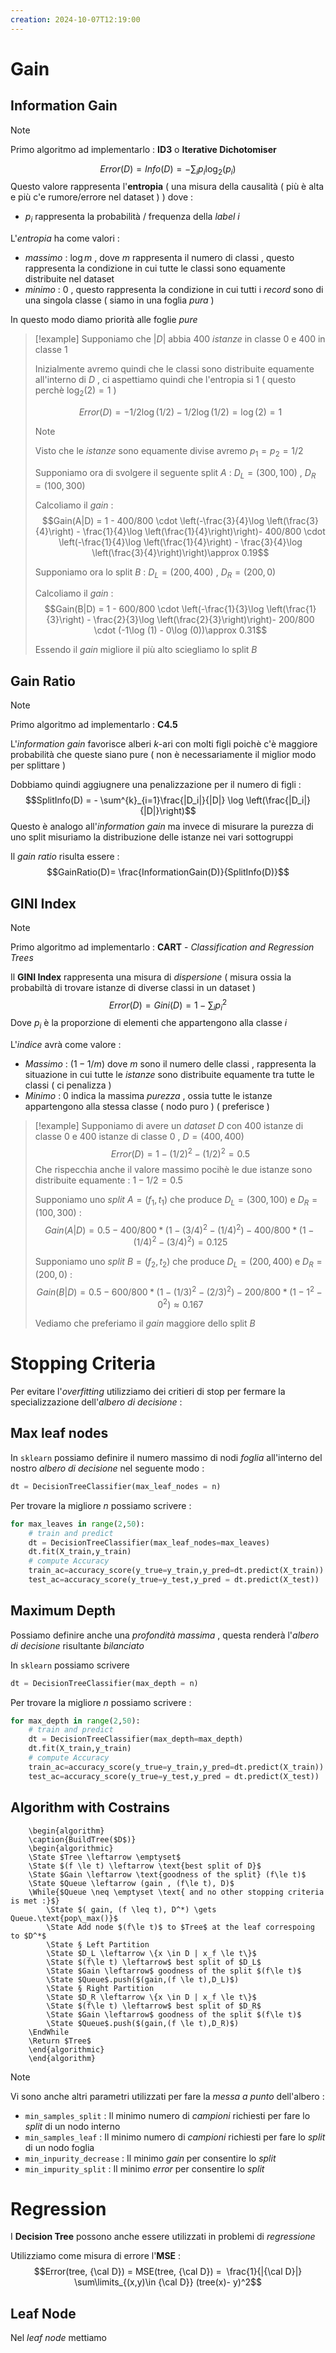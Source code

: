 ```yaml
---
creation: 2024-10-07T12:19:00
---
```

# Gain

## Information Gain

>[!note] 
>Primo algoritmo ad implementarlo : **ID3** o **Iterative Dichotomiser**

$$Error(D)= Info(D)=-\sum_{i} p_i \log_2(p_i)$$
Questo valore rappresenta l'**entropia** ( una misura della causalità ( più è alta e più c'e rumore/errore nel dataset ) ) dove : 
+ $p_i$ rappresenta la probabilità / frequenza della *label* $i$ 

L'*entropia* ha come valori :
+ *massimo* : $\log m$ , dove $m$ rappresenta il numero di classi , questo rappresenta la condizione in cui tutte le classi sono equamente distribuite nel dataset  
+ *minimo* : 0 , questo rappresenta la condizione in cui tutti i *record* sono di una singola classe ( siamo in una foglia *pura* ) 

In questo modo diamo priorità alle foglie *pure* 

>[!example] 
>Supponiamo che $|D|$ abbia 400 *istanze* in classe 0 e 400 in classe 1
>
>Inizialmente avremo quindi che le classi sono distribuite equamente all'interno di $D$ , ci aspettiamo quindi che l'entropia si $1$  ( questo perchè $\log_2 (2)=1$ ) 
>
>$$Error(D)=-1/2\log(1/2)-1/2\log(1/2) = \log(2)=1$$
>>[!note] 
>>Visto che le *istanze* sono equamente divise avremo $p_1 = p_2 = 1/2$
>
>Supponiamo ora di svolgere il seguente split $A$ : $D_L = (300,100)$ , $D_R = (100,300)$ 
>
>Calcoliamo il *gain* : 
>$$Gain(A|D) = 1 - 400/800 \cdot \left(-\frac{3}{4}\log \left(\frac{3}{4}\right) - \frac{1}{4}\log \left(\frac{1}{4}\right)\right)- 400/800 \cdot \left(-\frac{1}{4}\log \left(\frac{1}{4}\right) - \frac{3}{4}\log \left(\frac{3}{4}\right)\right)\approx 0.19$$
>
>Supponiamo ora lo split $B$ : $D_L = (200,400)$ , $D_R = (200,0)$ 
>
>Calcoliamo il *gain* : 
>$$Gain(B|D) = 1 - 600/800 \cdot \left(-\frac{1}{3}\log \left(\frac{1}{3}\right) - \frac{2}{3}\log \left(\frac{2}{3}\right)\right)- 200/800 \cdot (-1\log (1) - 0\log (0))\approx 0.31$$
>
>Essendo il *gain* migliore il più alto sciegliamo lo split $B$

## Gain Ratio

>[!note] 
>Primo algoritmo ad implementarlo : **C4.5**

L'*information gain* favorisce alberi $k$-ari con molti figli poichè c'è maggiore probabilità che queste siano pure ( non è necessariamente il miglior modo per splittare )

Dobbiamo quindi aggiugnere una penalizzazione per il numero di figli :
$$SplitInfo(D) = - \sum^{k}_{i=1}\frac{|D_i|}{|D|} \log \left(\frac{|D_i|}{|D|}\right)$$
Questo è analogo all'*information gain* ma invece di misurare la purezza di uno split misuriamo la distribuzione delle istanze nei vari sottogruppi 

Il *gain ratio* risulta essere : 
$$GainRatio(D)= \frac{InformationGain(D)}{SplitInfo(D)}$$
## GINI Index

>[!note] 
>Primo algoritmo ad implementarlo : **CART** - *Classification and Regression Trees*

Il **GINI Index** rappresenta una misura di *dispersione* ( misura ossia la probabiltà di trovare istanze di diverse classi in un dataset )
$$Error(D)=Gini(D)=1-\sum_i p_i^2$$
Dove $p_i$ è la proporzione di elementi che appartengono alla classe $i$

L'*indice* avrà come valore : 
+ *Massimo* : $(1-1/m)$ dove $m$ sono il numero delle classi , rappresenta la situazione in cui tutte le *istanze* sono distribuite equamente tra tutte le classi ( ci penalizza )
+ *Minimo* : $0$ indica la massima *purezza* , ossia tutte le istanze appartengono alla stessa classe ( nodo puro ) ( preferisce )

>[!example] 
>Supponiamo di avere un *dataset* $D$ con 400 istanze di classe 0 e 400 istanze di classe 0 , $D=(400,400)$ 
>$$Error(D) = 1 - (1/2)^2 - (1/2)^2=0.5$$
>Che rispecchia anche il valore massimo pocihè le due istanze sono distribuite equamente : $1-1/2 = 0.5$
>
>Supponiamo uno *split* $A=(f_1,t_1)$ che produce $D_L=(300,100)$ e $D_R=(100,300)$ : 
>$$Gain(A|D) = 0.5 - 400/800 * (1-(3/4)^2 -(1/4)^2)-400/800*(1-(1/4)^2-(3/4)^2)=0.125$$
>
>Supponiamo uno *split* $B=(f_2,t_2)$ che produce $D_L=(200,400)$ e $D_R=(200,0)$ : 
>$$Gain(B|D) = 0.5 -600/800 * (1-(1/3)^2-(2/3)^2)-200/800*(1-1^2-0^2) \approx 0.167$$
>
>Vediamo che preferiamo il *gain* maggiore dello split $B$
# Stopping Criteria

Per evitare l'*overfitting* utilizziamo dei critieri di stop per fermare la specializzazione dell'*albero di decisione* : 
## Max leaf nodes

In `sklearn` possiamo definire il numero massimo di nodi *foglia* all'interno del nostro *albero di decisione* nel seguente modo : 

```python
dt = DecisionTreeClassifier(max_leaf_nodes = n)
```

Per trovare la migliore $n$ possiamo scrivere  :

```python
for max_leaves in range(2,50):
    # train and predict
    dt = DecisionTreeClassifier(max_leaf_nodes=max_leaves)
    dt.fit(X_train,y_train)
    # compute Accuracy
    train_ac=accuracy_score(y_true=y_train,y_pred=dt.predict(X_train))
    test_ac=accuracy_score(y_true=y_test,y_pred = dt.predict(X_test))
```

## Maximum Depth

Possiamo definire anche una *profondità massima* , questa renderà l'*albero di decisione* risultante *bilanciato*

In `sklearn` possiamo scrivere

```python
dt = DecisionTreeClassifier(max_depth = n)
```

Per trovare la migliore $n$ possiamo scrivere  :

```python
for max_depth in range(2,50):
    # train and predict
    dt = DecisionTreeClassifier(max_depth=max_depth)
    dt.fit(X_train,y_train)
    # compute Accuracy
    train_ac=accuracy_score(y_true=y_train,y_pred=dt.predict(X_train))
    test_ac=accuracy_score(y_true=y_test,y_pred = dt.predict(X_test))
```
## Algorithm with Costrains

```pseudo
	\begin{algorithm}
	\caption{BuildTree($D$)}
	\begin{algorithmic}
	\State $Tree \leftarrow \emptyset$
	\State $(f \le t) \leftarrow \text{best split of D}$
	\State $Gain \leftarrow \text{goodness of the split} (f\le t)$
	\State $Queue \leftarrow (gain , (f\le t), D)$
	\While{$Queue \neq \emptyset \text{ and no other stopping criteria is met :}$}
		\State $( gain, (f \leq t), D^*) \gets Queue.\text{pop\_max()}$
	    \State Add node $(f\le t)$ to $Tree$ at the leaf correspoing to $D^*$
	    \State § Left Partition
	    \State $D_L \leftarrow \{x \in D | x_f \le t\}$
	    \State $(f\le t) \leftarrow$ best split of $D_L$
	    \State $Gain \leftarrow$ goodness of the split $(f\le t)$
	    \State $Queue$.push($(gain,(f \le t),D_L)$)
	    \State § Right Partition
	    \State $D_R \leftarrow \{x \in D | x_f \le t\}$
	    \State $(f\le t) \leftarrow$ best split of $D_R$
	    \State $Gain \leftarrow$ goodness of the split $(f\le t)$
	    \State $Queue$.push($(gain,(f \le t),D_R)$)
    \EndWhile
    \Return $Tree$
	\end{algorithmic}
	\end{algorithm}
```

>[!note] 
>Vi sono anche altri parametri utilizzati per fare la *messa a punto* dell'albero :
>+ `min_samples_split` : Il minimo numero di *campioni* richiesti per fare lo *split* di un nodo interno
>+ `min_samples_leaf` : Il minimo numero di *campioni* richiesti per fare lo *split* di un nodo foglia 
>+ `min_inpurity_decrease` : Il minimo *gain* per consentire lo *split*
>+ `min_impurity_split` : Il minimo *error* per consentire lo *split*

# Regression

I **Decision Tree** possono anche essere utilizzati in problemi di *regressione* 

Utilizziamo come misura di errore l'**MSE** : 
$$Error(tree, {\cal D}) = MSE(tree, {\cal D}) =  \frac{1}{|{\cal D}|} \sum\limits_{(x,y)\in {\cal D}} (tree(x)- y)^2$$
## Leaf Node

Nel *leaf node* mettiamo 